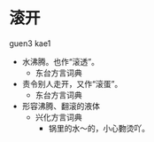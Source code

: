 



# 滚开
guen3 kae1
+ 水沸腾。也作“滚透”。
  * 东台方言词典
+ 责令别人走开，又作“滚蛋”。
  * 东台方言词典
+ 形容沸腾、翻滚的液体
  * 兴化方言词典
    - 锅里的水～的，小心覅烫吖。
